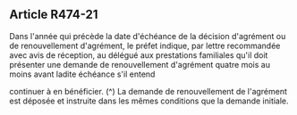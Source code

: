 ## Article R474-21

Dans l'année qui précède la date d'échéance de la décision d'agrément ou de renouvellement d'agrément, le
préfet indique, par lettre recommandée avec avis de réception, au délégué aux prestations familiales qu'il doit
présenter une demande de renouvellement d'agrément quatre mois au moins avant ladite échéance s'il entend

continuer à en bénéficier. (^)
La demande de renouvellement de l'agrément est déposée et instruite dans les mêmes conditions que la
demande initiale.


